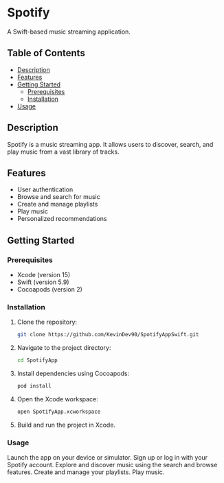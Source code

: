 # Spotify

A Swift-based music streaming application.

## Table of Contents

- [Description](#description)
- [Features](#features)
- [Getting Started](#getting-started)
  - [Prerequisites](#prerequisites)
  - [Installation](#installation)
- [Usage](#usage)

## Description

Spotify is a music streaming app. It allows users to discover, search, and play music from a vast library of tracks.

## Features

- User authentication
- Browse and search for music
- Create and manage playlists
- Play music
- Personalized recommendations

## Getting Started

### Prerequisites

- Xcode (version 15)
- Swift (version 5.9)
- Cocoapods (version 2)

### Installation

1. Clone the repository:
   ```bash
   git clone https://github.com/KevinDev90/SpotifyAppSwift.git
   
2. Navigate to the project directory:
   ```bash
   cd SpotifyApp

3. Install dependencies using Cocoapods:
   ```bash
   pod install

4. Open the Xcode workspace:
   ```bash
   open SpotifyApp.xcworkspace

5. Build and run the project in Xcode.

### Usage

Launch the app on your device or simulator.
Sign up or log in with your Spotify account.
Explore and discover music using the search and browse features.
Create and manage your playlists.
Play music.
